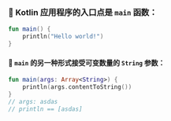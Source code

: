 ### 🚀 Kotlin 应用程序的入口点是 <code>main</code> 函数：

```kotlin
fun main() {
    println("Hello world!")
}
```

#### 🔄 <code>main</code> 的另一种形式接受可变数量的 <code>String</code> 参数：

```kotlin
fun main(args: Array<String>) {
    println(args.contentToString())
}
// args: asdas
// println == [asdas]
```
